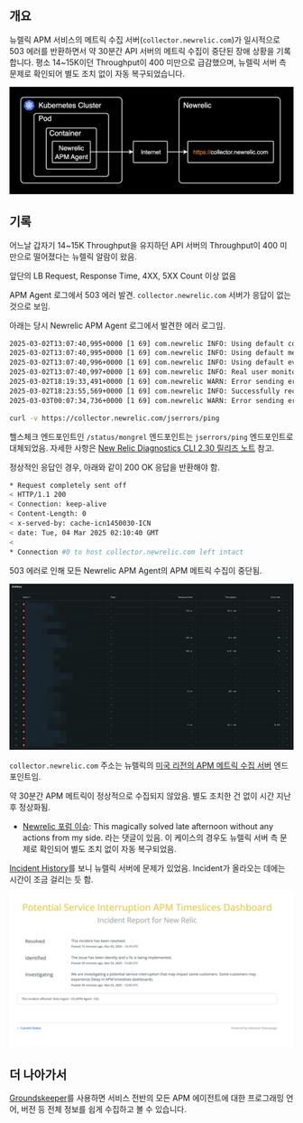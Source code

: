 ## 개요

뉴렐릭 APM 서비스의 메트릭 수집 서버(`collector.newrelic.com`)가 일시적으로 503 에러를 반환하면서 약 30분간 API 서버의 메트릭 수집이 중단된 장애 상황을 기록합니다. 평소 14~15K이던 Throughput이 400 미만으로 급감했으며, 뉴렐릭 서버 측 문제로 확인되어 별도 조치 없이 자동 복구되었습니다.

![Newrelic APM Agent 동작 흐름](./assets/nr-1.png)

## 기록

어느날 갑자기 14~15K Throughput을 유지하던 API 서버의 Throughput이 400 미만으로 떨어졌다는 뉴렐릭 알람이 왔음.

앞단의 LB Request, Response Time, 4XX, 5XX Count 이상 없음

APM Agent 로그에서 503 에러 발견. `collector.newrelic.com` 서버가 응답이 없는 것으로 보임.

아래는 당시 Newrelic APM Agent 로그에서 발견한 에러 로그임.

```bash
2025-03-02T13:07:40,995+0000 [1 69] com.newrelic INFO: Using default collector host: collector.newrelic.com
2025-03-02T13:07:40,995+0000 [1 69] com.newrelic INFO: Using default metric ingest URI: https://metric-api.newrelic.com/metric/v1
2025-03-02T13:07:40,996+0000 [1 69] com.newrelic INFO: Using default event ingest URI: https://insights-collector.newrelic.com/v1/accounts/events
2025-03-02T13:07:40,997+0000 [1 69] com.newrelic INFO: Real user monitoring is enabled for application <REDACTED>. Auto instrumentation is enabled.
2025-03-02T18:19:33,491+0000 [1 69] com.newrelic WARN: Error sending error data to New Relic: com.newrelic.agent.transport.HttpError: collector.newrelic.com is temporarily unavailable (503)
2025-03-02T18:23:55,569+0000 [1 69] com.newrelic INFO: Successfully reconnected to the New Relic data service.
2025-03-03T00:07:34,736+0000 [1 69] com.newrelic WARN: Error sending error data to New Relic: com.newrelic.agent.transport.HttpError: collector.newrelic.com is temporarily unavailable (503)
```

```bash
curl -v https://collector.newrelic.com/jserrors/ping
```

헬스체크 엔드포인트인 `/status/mongrel` 엔드포인트는 `jserrors/ping` 엔드포인트로 대체되었음. 자세한 사항은 [New Relic Diagnostics CLI 2.30 릴리즈 노트](https://docs.newrelic.com/docs/release-notes/diagnostics-release-notes/diagnostics-cli-release-notes/diagnostics-cli-230/) 참고.

정상적인 응답인 경우, 아래와 같이 200 OK 응답을 반환해야 함.

```bash
* Request completely sent off
< HTTP/1.1 200
< Connection: keep-alive
< Content-Length: 0
< x-served-by: cache-icn1450030-ICN
< date: Tue, 04 Mar 2025 02:10:40 GMT
<
* Connection #0 to host collector.newrelic.com left intact
```

503 에러로 인해 모든 Newrelic APM Agent의 APM 메트릭 수집이 중단됨.

![Newrelic APM Agent 현황](./assets/nr-2.png)

`collector.newrelic.com` 주소는 뉴렐릭의 [미국 리전의 APM 메트릭 수집 서버](https://docs.newrelic.com/kr/docs/new-relic-solutions/get-started/networks/#new-relic-endpoints) 엔드포인트임.

약 30분간 APM 메트릭이 정상적으로 수집되지 않았음. 별도 조치한 건 없이 시간 지난 후 정상화됨.

- [Newrelic 포럼 이슈](https://forum.newrelic.com/s/hubtopic/aAX8W0000008bxuWAA/java-collector-is-temporarily-unavailable-503): This magically solved late afternoon without any actions from my side. 라는 댓글이 있음. 이 케이스의 경우도 뉴렐릭 서버 측 문제로 확인되어 별도 조치 없이 자동 복구되었음.

[Incident History](https://status.newrelic.com/history)를 보니 뉴렐릭 서버에 문제가 있었음. Incident가 올라오는 데에는 시간이 조금 걸리는 듯 함.

![Newrelic Incident History](./assets/nr-3.png)

## 더 나아가서

[Groundskeeper](https://github.com/newrelic/nr1-groundskeeper)를 사용하면 서비스 전반의 모든 APM 에이전트에 대한 프로그래밍 언어, 버전 등 전체 정보를 쉽게 수집하고 볼 수 있습니다.
